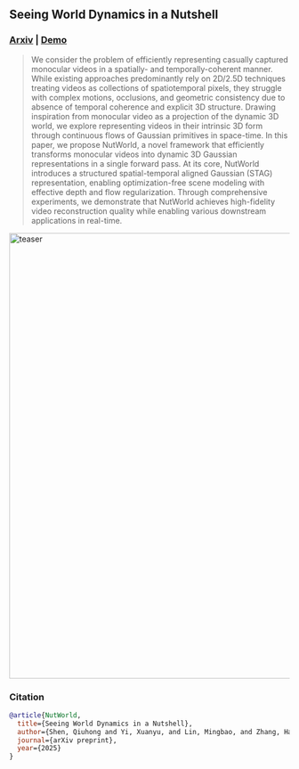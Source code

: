 
## Seeing World Dynamics in a Nutshell


### [Arxiv](https://arxiv.org) | [Demo]()


> We consider the problem of efficiently representing casually captured monocular videos in a spatially- and temporally-coherent manner. While existing approaches predominantly rely on 2D/2.5D techniques treating videos as collections of spatiotemporal pixels, they struggle with complex motions, occlusions, and geometric consistency due to absence of temporal coherence and explicit 3D structure. Drawing inspiration from monocular video as a projection of the dynamic 3D world, we explore representing videos in their intrinsic 3D form through continuous flows of Gaussian primitives in space-time. In this paper, we propose NutWorld, a novel framework that efficiently transforms monocular videos into dynamic 3D Gaussian representations in a single forward pass. At its core, NutWorld introduces a structured spatial-temporal aligned Gaussian (STAG) representation, enabling optimization-free scene modeling with effective depth and flow regularization. Through comprehensive experiments, we demonstrate that NutWorld achieves high-fidelity video reconstruction quality while enabling various downstream applications in real-time.


<img width="800" alt="teaser" src="https://github.com/user-attachments/assets/4621d2d5-a621-4d3f-87b5-a2ef26ab33e4" />




### Citation

```bibtex
@article{NutWorld,
  title={Seeing World Dynamics in a Nutshell},
  author={Shen, Qiuhong and Yi, Xuanyu, and Lin, Mingbao, and Zhang, Hanwang, and Yan, Shuicheng, and Wang, Xinchao},
  journal={arXiv preprint},
  year={2025}
}
```


